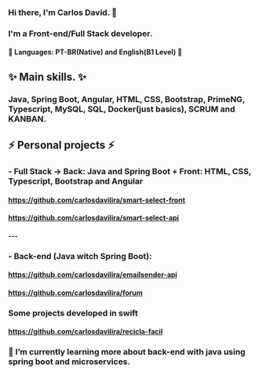 ### Hi there, I'm Carlos David. 👋
### I'm a Front-end/Full Stack developer.

#### 💬 Languages: PT-BR(Native) and English(B1 Level) 💬

####

## ✨ Main skills. ✨
### Java, Spring Boot, Angular, HTML, CSS, Bootstrap, PrimeNG, Typescript, MySQL, SQL, Docker(just basics), SCRUM and KANBAN.  


## ⚡ Personal projects ⚡
### - Full Stack -> Back: Java and Spring Boot +  Front: HTML, CSS, Typescript, Bootstrap and Angular 
#### https://github.com/carlosdavilira/smart-select-front
#### https://github.com/carlosdavilira/smart-select-api
#### ---
### - Back-end (Java witch Spring Boot):
#### https://github.com/carlosdavilira/emailsender-api
#### https://github.com/carlosdavilira/forum

### Some projects developed in swift
#### https://github.com/carlosdavilira/recicla-facil

### 🌱 I’m currently learning more about back-end with java using spring boot and microservices.



